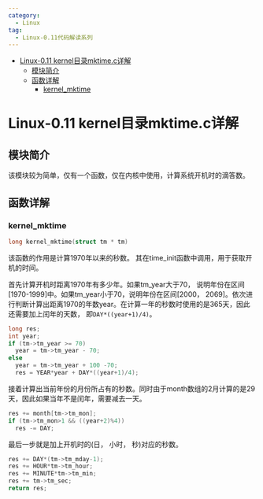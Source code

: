```yaml
---
category:
  - Linux
tag:
  - Linux-0.11代码解读系列
---
```


- [Linux-0.11 kernel目录mktime.c详解](#linux-011-kernel目录mktimec详解)
  - [模块简介](#模块简介)
  - [函数详解](#函数详解)
    - [kernel\_mktime](#kernel_mktime)


# Linux-0.11 kernel目录mktime.c详解

## 模块简介

该模块较为简单，仅有一个函数，仅在内核中使用，计算系统开机时的滴答数。

## 函数详解

### kernel_mktime
```c
long kernel_mktime(struct tm * tm)
```

该函数的作用是计算1970年以来的秒数。 其在time_init函数中调用，用于获取开机的时间。

首先计算开机时距离1970年有多少年。如果tm_year大于70， 说明年份在区间[1970-1999]中。如果tm_year小于70，说明年份在区间[2000， 2069]。依次进行判断计算出距离1970的年数year。在计算一年的秒数时使用的是365天，因此还需要加上闰年的天数， 即```DAY*((year+1)/4)```。

```c
long res;
int year;
if (tm->tm_year >= 70) 
  year = tm->tm_year - 70;
else
  year = tm->tm_year + 100 -70; 
  res = YEAR*year + DAY*((year+1)/4);
```

接着计算出当前年份的月份所占有的秒数。同时由于month数组的2月计算的是29天，因此如果当年不是闰年，需要减去一天。

```c
res += month[tm->tm_mon];
if (tm->tm_mon>1 && ((year+2)%4))
  res -= DAY;
```

最后一步就是加上开机时的(日， 小时， 秒)对应的秒数。

```c
res += DAY*(tm->tm_mday-1);
res += HOUR*tm->tm_hour;
res += MINUTE*tm->tm_min;
res += tm->tm_sec;
return res;
```